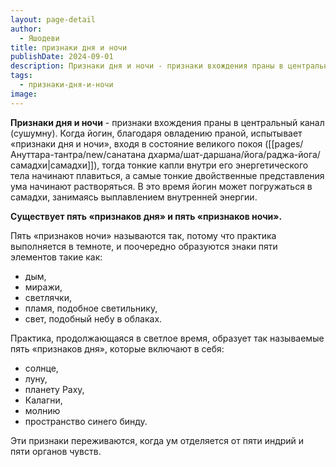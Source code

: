```yaml
---
layout: page-detail
author:
  - Яшодеви
title: признаки дня и ночи
publishDate: 2024-09-01
description: Признаки дня и ночи - признаки вхождения праны в центральный канал (сушумну).
tags:
  - признаки-дня-и-ночи
image:
---
```

**Признаки дня и ночи** - признаки вхождения праны в центральный канал (сушумну).
Когда йогин, благодаря овладению праной, испытывает «признаки дня и ночи», входя в состояние великого покоя ([[pages/Ануттара-тантра/new/санатана дхарма/шат-даршана/йога/раджа-йога/самадхи|самадхи]]), тогда тонкие капли внутри его энергетического тела начинают плавиться, а самые тонкие двойственные представления ума начинают растворяться. В это время йогин может погружаться в самадхи, занимаясь выплавлением внутренней энергии. 
 
 **Существует пять «признаков дня» и пять «признаков ночи».** 
 
 Пять «признаков ночи» называются так, потому что практика выполняется в темноте, и поочередно образуются знаки пяти элементов такие как: 
 
 - дым, 
 - миражи, 
 - светлячки, 
 - пламя, подобное светильнику, 
 - свет, подобный небу в облаках. 
 
 Практика, продолжающаяся в светлое время, образует так называемые пять «признаков дня», которые включают в себя: 
 
 - солнце, 
 - луну, 
 - планету Раху, 
 - Калагни, 
 - молнию 
 - пространство синего бинду. 
 
 Эти признаки переживаются, когда ум отделяется от пяти индрий и пяти органов чувств.

